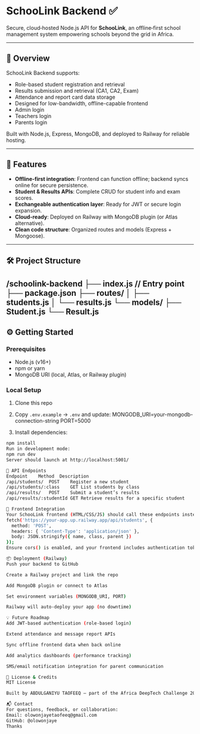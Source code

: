 # SchooLink Backend ✅

Secure, cloud‑hosted Node.js API for **SchooLink**, an offline‑first school management system empowering schools beyond the grid in Africa.

---

## 🚀 Overview

SchooLink Backend supports:
- Role-based student registration and retrieval  
- Results submission and retrieval (CA1, CA2, Exam)  
- Attendance and report card data storage  
- Designed for low-bandwidth, offline-capable frontend 
- Admin login
- Teachers login
- Parents login 

Built with Node.js, Express, MongoDB, and deployed to Railway for reliable hosting.

---

## 🧭 Features

- **Offline-first integration**: Frontend can function offline; backend syncs online for secure persistence.
- **Student & Results APIs**: Complete CRUD for student info and exam scores.
- **Exchangeable authentication layer**: Ready for JWT or secure login expansion.
- **Cloud-ready**: Deployed on Railway with MongoDB plugin (or Atlas alternative).
- **Clean code structure**: Organized routes and models (Express + Mongoose).

---

## 🛠️ Project Structure

/schoolink-backend
├── index.js // Entry point
├── package.json
├── routes/
│ ├── students.js
│ └── results.js
└── models/
├── Student.js
└── Result.js
---
## ⚙️ Getting Started

### Prerequisites

- Node.js (v16+)
- npm or yarn
- MongoDB URI (local, Atlas, or Railway plugin)

### Local Setup

1. Clone this repo  
2. Copy `.env.example` → `.env` and update:
MONGODB_URI=your-mongodb-connection-string
PORT=5000

3. Install dependencies:
```bash
npm install
Run in development mode:
npm run dev
Server should launch at http://localhost:5001/

📡 API Endpoints
Endpoint	Method	Description
/api/students/	POST	Register a new student
/api/students/:class	GET	List students by class
/api/results/	POST	Submit a student’s results
/api/results/:studentId	GET	Retrieve results for a specific student

🤝 Frontend Integration
Your SchooLink frontend (HTML/CSS/JS) should call these endpoints instead of localStorage. Example:
fetch('https://your-app.up.railway.app/api/students', {
  method: 'POST',
  headers: { 'Content-Type': 'application/json' },
  body: JSON.stringify({ name, class, parent })
});
Ensure cors() is enabled, and your frontend includes authentication tokens when implemented.

📦 Deployment (Railway)
Push your backend to GitHub

Create a Railway project and link the repo

Add MongoDB plugin or connect to Atlas

Set environment variables (MONGODB_URI, PORT)

Railway will auto-deploy your app (no downtime)

💡 Future Roadmap
Add JWT-based authentication (role-based login)

Extend attendance and message report APIs

Sync offline frontend data when back online

Add analytics dashboards (performance tracking)

SMS/email notification integration for parent communication

📝 License & Credits
MIT License

Built by ABDULGANIYU TAOFEEQ — part of the Africa DeepTech Challenge 2025

📬 Contact
For questions, feedback, or collaboration:
Email: olowonjayetaofeeq@gmail.com
GitHub: @olowonjaye
Thanks
